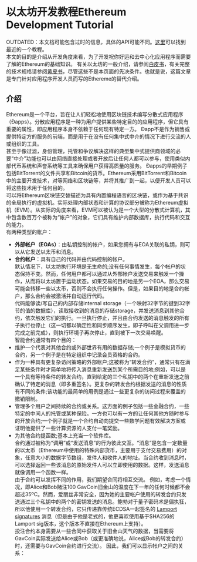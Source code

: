 # 以太坊开发教程Ethereum Development Tutorial
OUTDATED：本文档可能包含过时的信息，具体的API可能不同。[这里](https://blog.ethereum.org/2016/07/12/build-server-less-applications-mist/)可以找到最近的一个教程。  
本文的目的是介绍从开发角度来看，为了开发祝你好运和去中心化应用程序而需要了解的Ethereum的基础知识。 有关以太坊的一般介绍，请参阅[白皮书](https://github.com/ethereum/wiki/wiki/White-Paper)，有关完整的技术规格请参阅[黄皮书](http://gavwood.com/Paper.pdf)，尽管这些不是本页面的先决条件。也就是说，这篇文章是专门针对应用程序开发人员而写的Ethereme的替代介绍。
## 介绍
Ethereum是一个平台，旨在让人们轻松地使用区块链技术编写分散式应用程序（Đapps）。分散应用程序是一种为用户提供某些特定目的的应用程序，但它具有重要的属性，即应用程序本身不依赖于任何现有特定一方。 Đapp不是作为销售或提供特定方的服务的前端，而是用于在没有任何集中式中介的情况下进行交流的人或组织的工具。  
甚至于像过滤，身份管理，托管和争议解决这样的典型集中式提供商领域的必要“中介”功能也可以由网络直接处理或者开放后让任何人都可以参与，使用类似内部代币系统和声誉系统等工具来确保用户获得高质量的服务。 Đapps的早期例子包括BitTorrent的文件共享和Bitcoin的货币。Ethereum采用BitTorrent和Bitcoin中的主要开发技术，对等网络和区块链等，并将其推广到一起，以便开发人员可以将这些技术用于任何目的。  
可以将Ethereum区块链交替描述为具有内置编程语言的区块链，或作为基于共识的全局执行的虚拟机。实际处理内部状态和计算的协议部分被称为Ethereum虚拟机（EVM）。从实际的角度来看，EVM可以被认为是一个大型的分散式计算机，其中包含数百万个被称为“帐户”的对象，它们具有维护内部数据库，执行代码和交互的能力。  
有两种类型的帐户：
* **外部帐户（EOAs）**：由私钥控制的帐户，如果您拥有与EOA关联的私钥，则可以从它发送以太币和消息。
* **合约帐户**：具有自己的代码并由代码控制的帐户。  
默认情况下，以太坊执行环境是无生命的;没有任何事情发生，每个帐户的状态保持不变。然而，任何用户都可以通过从外部帐户发送交易来触发一个操作，从而将以太坊置于运动状态。如果交易的目的地是另一个EOA，那么交易可能会转移一些以太币，否则不会执行任何操作。但是，如果目的地是合约帐户，那么合约会被激活并自动运行代码。  
代码能够读/写自己的内部存储internal storage（一个映射32字节的键到32字节的值的数据库），读取接收到的消息的存储storage，并发送消息到其他合约，依次触发它们的执行。一旦执行停止，并且由合约发送的消息触发的所有子执行也停止（这一切都以确定性和同步顺序发生，即子呼叫在父调用进一步完成之前完成），则执行环境子再次停止，直到被下一次交易唤醒。  
智能合约通常有四个目的：  
* 维护一个代表对其他合约或外部世界有用的数据存储;一个例子是模拟货币的合约，另一个例子是在特定组织中记录会员资格的合约。
* 作为一种具有更复杂访问策略的外部帐户;这被称为“转发合约”，通常只有在满足某些条件时才简单地将传入消息重新发送到某个所需目的地;例如，可以是一个具有等待条件的转发合约，直到给定的三个私钥中的两个在重新发送之前确认了特定的消息（即多重签名）。更复杂的转发合约根据发送的消息的性质有不同的条件;该功能的最简单的用例是通过一些更复杂的访问过程来覆盖的撤销限制。
* 管理多个用户之间持续的合约或关系。这方面的例子包括一些金融合约，一些特定的中间人的托管或某种保险。一方也可以有一方的让任何其他方随时参与的开放合约;一个例子就是一个合约自动向提交一些数学问题有效解决方案或证明他提供了一些计算资源的人支付一笔奖励。
* 为其他合约提函数;基本上充当一个软件库。  
合约通过被称为“调用”或“发送消息”的行为彼此交互。“消息”是包含一定数量的以太币（Ethereum中使用的特殊内部货币，主要用于支付交易费用）的对象，任意大小的数据字节数组，发件人和收件人的地址。当合约收到消息时，可以选择返回一些该消息的原始发件人可以立即使用的数据。这样，发送消息就像调用一个函数一样。  
由于合约可以发挥不同的作用，我们期望合同将相互交流。 例如，考虑一个情况，即Alice和Bob赌注100 GavCoin旧金山的温度在下一年的任何时候都不会超过35ºC。然而，爱丽丝非常安全，因为她的主要帐户使用的转发合约只发送通过三个私钥中的两个的密钥发送的消息。鲍勃对于量子密码术是偏执狂，所以他使用一个转发合约，它只传递靠传统ECDSA一起签名的 [Lamport signatures](https://en.wikipedia.org/wiki/Lamport_signature) 消息（但是由于他是老式的，他更喜欢使用基于SHA256的Lamport sig版本，这个版本不直接在Ethereum上支持）。  
投注合约本身需要从一些合同中获取关于旧金山天气的数据，当需要将GavCoin实际发送给Alice或Bob（或更准确地说，Alice或Bob的转发合约）时，还需要与GavCoin合约进行交流）。 因此，我们可以显示帐户之间的关系：